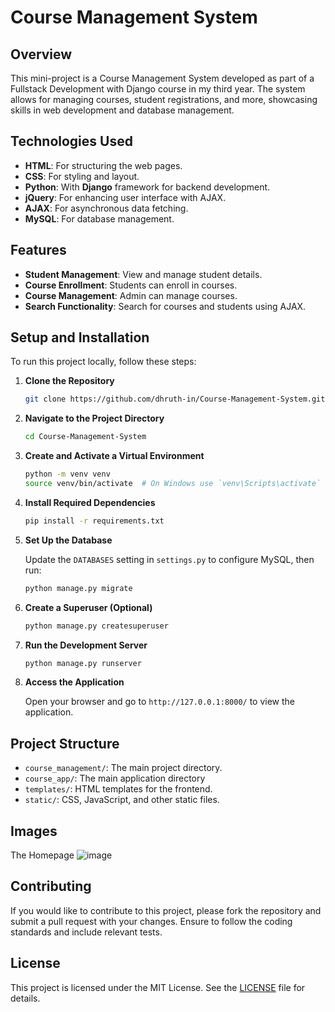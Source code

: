 # Course Management System

## Overview

This mini-project is a Course Management System developed as part of a Fullstack Development with Django course in my third year. The system allows for managing courses, student registrations, and more, showcasing skills in web development and database management.

## Technologies Used

- **HTML**: For structuring the web pages.
- **CSS**: For styling and layout.
- **Python**: With **Django** framework for backend development.
- **jQuery**: For enhancing user interface with AJAX.
- **AJAX**: For asynchronous data fetching.
- **MySQL**: For database management.

## Features

- **Student Management**: View and manage student details.
- **Course Enrollment**: Students can enroll in courses.
- **Course Management**: Admin can manage courses.
- **Search Functionality**: Search for courses and students using AJAX.

## Setup and Installation

To run this project locally, follow these steps:

1. **Clone the Repository**

    ```bash
    git clone https://github.com/dhruth-in/Course-Management-System.git
    ```

2. **Navigate to the Project Directory**

    ```bash
    cd Course-Management-System
    ```

3. **Create and Activate a Virtual Environment**

    ```bash
    python -m venv venv
    source venv/bin/activate  # On Windows use `venv\Scripts\activate`
    ```

4. **Install Required Dependencies**

    ```bash
    pip install -r requirements.txt
    ```

5. **Set Up the Database**

    Update the `DATABASES` setting in `settings.py` to configure MySQL, then run:

    ```bash
    python manage.py migrate
    ```

6. **Create a Superuser (Optional)**

    ```bash
    python manage.py createsuperuser
    ```

7. **Run the Development Server**

    ```bash
    python manage.py runserver
    ```

8. **Access the Application**

    Open your browser and go to `http://127.0.0.1:8000/` to view the application.

## Project Structure

- `course_management/`: The main project directory.
- `course_app/`: The main application directory
- `templates/`: HTML templates for the frontend.
- `static/`: CSS, JavaScript, and other static files.

## Images

The Homepage
![image](https://github.com/user-attachments/assets/00431144-1313-4812-a5df-a54fe6f226b2)



## Contributing

If you would like to contribute to this project, please fork the repository and submit a pull request with your changes. Ensure to follow the coding standards and include relevant tests.

## License

This project is licensed under the MIT License. See the [LICENSE](LICENSE) file for details.
